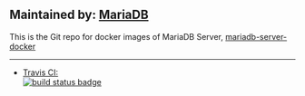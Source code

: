 ## Maintained by: [MariaDB](https://mariadb.com/)

This is the Git repo for docker images of MariaDB Server, [mariadb-server-docker](https://github.com/mariadb-corporation/mariadb-server-docker)

---

-	[Travis CI:  
	![build status badge](https://img.shields.io/travis/mariadb-corporation/mariadb-server-docker/master.svg)](https://travis-ci.org/mariadb-corporation/mariadb-server-docker/branches)
